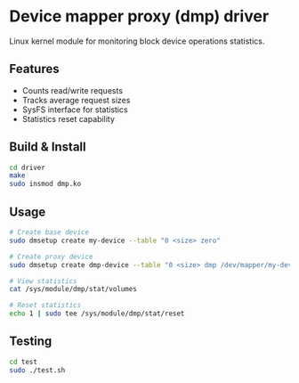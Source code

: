 # Device mapper proxy (dmp) driver
Linux kernel module for monitoring block device operations statistics.

## Features
- Counts read/write requests
- Tracks average request sizes
- SysFS interface for statistics
- Statistics reset capability

## Build & Install
```bash
cd driver
make
sudo insmod dmp.ko
```

## Usage
```bash
# Create base device
sudo dmsetup create my-device --table "0 <size> zero"

# Create proxy device
sudo dmsetup create dmp-device --table "0 <size> dmp /dev/mapper/my-device"

# View statistics
cat /sys/module/dmp/stat/volumes

# Reset statistics
echo 1 | sudo tee /sys/module/dmp/stat/reset
```

## Testing
```bash
cd test
sudo ./test.sh
```
